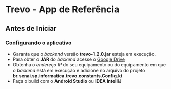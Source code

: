 # Trevo - App de Referência
## Antes de Iniciar
### Configurando o aplicativo
* Garanta que o *backend* versão **trevo-1.2.0.jar** esteja em execução.
* Para obter o **JAR** do *backend* acesse o [Google Drive](https://drive.google.com/file/d/1IyrZPPFVGd8arN-KRixdTiEvE67JOed1/view?usp=drive_link)
* Obtenha o *endereço IP* do seu equipamento ou do equipamento
em que o *backend* está em execução e adicione no arquivo do
projeto **br.senai.sp.informatica.trevo.constants.Config.kt**
* Faça o build com o **Android Studio** ou **IDEA IntelliJ**
